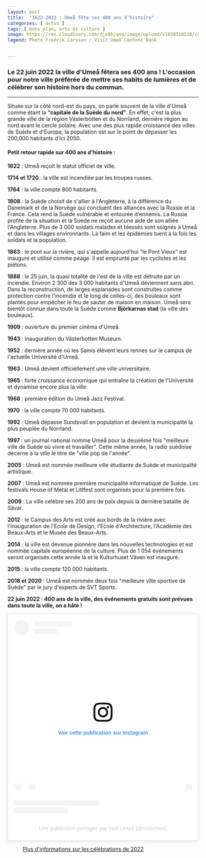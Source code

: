 ```yaml
---
layout: post
title:  "1622-2022 : Umeå fête ses 400 ans d'histoire"
categories: [ actus ]
tags: [ bons plan, arts et culture ]
image: https://res.cloudinary.com/dje8bjqno/image/upload/v1630310228/compressed/centre-ville-umea.jpg "Panorama-du-centre-ville-d-umea"
legend: Photo Fredrik Larsson / Visit Umeå Content Bank


---
```

<h3>Le 22 juin 2022 la ville d'Umeå fêtera ses 400 ans ! L'occasion pour notre ville préférée de mettre ses habits de lumières et de célébrer son histoire hors du commun.</h3>

*********************

Située sur la côté nord-est du pays, on parle souvent de la ville d'Umeå comme étant la **“capitale de la Suède du nord”**. En effet, c'est la plus grande ville de la région Västerbotten et du Norrland, dernière région au nord avant le cercle polaire. Avec une des plus rapide croissance des villes de Suède et d'Europe, la population est sur le point de dépasser les 200,000 habitants d’ici 2050. 

<h4>Petit retour rapide sur 400 ans d'histoire :</h4>

**1622** : Umeå reçoit le statut officiel de ville.  

**1714 et 1720** : la ville est incendiée par les troupes russes.  

**1764** : la ville compte 800 habitants.  

**1808** : la Suède choisit de s'allier à l'Angleterre, à la différence du Danemark et de la Norvège qui concluent des alliances avec la Russie et la France. Cela rend la Suède vulnérable et entourée d'ennemis. La Russie profite de la situation et la Suède ne reçoit aucune aide de son alliée l'Angleterre. Plus de 3 000 soldats malades et blessés sont soignés à Umeå et dans les villages environnants. La faim et les épidémies tuent à la fois les soldats et la population.  

**1863** : le pont sur la rivière, qui s'appelle aujourd'hui "le Pont Vieux" est inauguré et utilisé comme péage. Il est emprunté par les cyclistes et les piétons.  

**1888** : le 25 juin, la quasi totalité de l'est de la ville est détruite par un incendie. Environ 2 300 des 3 000 habitants d'Umeå deviennent sans abri. Dans la reconstruction, de larges esplanades sont construites comme protection contre l'incendie et le long de celles-ci, des bouleaux sont plantés pour empêcher le feu de sauter de maison en maison. Umeå sera bientôt connue dans toute la Suède comme **Björkarnas stad** (la ville des bouleaux).  

**1909** : ouverture du premier cinéma d'Umeå.  

**1943** : inauguration du Västerbotten Museum.  

**1952** : dernière année où les Samis élèvent leurs rennes sur le campus de l'actuelle Université d'Umeå.  

**1963** : Umeå devient officiellement une ville universitaire.  

**1965** : forte croissance économique qui entraîne la création de l'Université et dynamise encore plus la ville.  

**1968** : première édition du Umeå Jazz Festival.  

**1970** : la ville compte 70 000 habitants.  

**1992** : Umeå dépasse Sundsvall en population et devient la municipalité la plus peuplée du Norrland.  

**1997** : un journal national nomme Umeå pour la deuxième fois "meilleure ville de Suède où vivre et travailler". Cette même année, la radio suédoise décerne à la ville le titre de "ville pop de l'année".  

**2005** : Umeå est nommée meilleure ville étudiante de Suède et municipalité artistique.  

**2007** : Umeå est nommée première municipalité informatique de Suède. Les festivals House of Metal et Littfest sont organisés pour la première fois.  

**2009** : La ville célèbre ses 200 ans de paix depuis la dernière bataille de Sävar.  

**2012** : le Campus des Arts est créé aux bords de la rivière avec l'inauguration de l'Ecole de Design, l'Ecole d'Architecture, l'Académie des Beaux-Arts et le Musée des Beaux-Arts.  

**2014** : la ville est devenue pionnère dans les nouvelles technologies et est nommée capitale européenne de la culture. Plus de 1 054 événements seront organisés cette année là et le Kulturhuset Väven est inauguré.  

**2015** : la ville compte 120 000 habitants.

**2018 et 2020** : Umeå est nommée deux fois "meilleure ville sportive de Suède" par le jury d'experts de SVT Sports.  

**22 juin 2022 : 400 ans de la ville, des événements gratuits sont prévues dans toute la ville, on a hâte !**  

<blockquote class="instagram-media" data-instgrm-permalink="https://www.instagram.com/p/CN703QvoF92/?utm_source=ig_embed&amp;utm_campaign=loading" data-instgrm-version="13" style=" background:#FFF; border:0; border-radius:3px; box-shadow:0 0 1px 0 rgba(0,0,0,0.5),0 1px 10px 0 rgba(0,0,0,0.15); margin: 1px; max-width:540px; min-width:326px; padding:0; width:99.375%; width:-webkit-calc(100% - 2px); width:calc(100% - 2px);"><div style="padding:16px;"> <a href="https://www.instagram.com/p/CN703QvoF92/?utm_source=ig_embed&amp;utm_campaign=loading" style=" background:#FFFFFF; line-height:0; padding:0 0; text-align:center; text-decoration:none; width:100%;" target="_blank"> <div style=" display: flex; flex-direction: row; align-items: center;"> <div style="background-color: #F4F4F4; border-radius: 50%; flex-grow: 0; height: 40px; margin-right: 14px; width: 40px;"></div> <div style="display: flex; flex-direction: column; flex-grow: 1; justify-content: center;"> <div style=" background-color: #F4F4F4; border-radius: 4px; flex-grow: 0; height: 14px; margin-bottom: 6px; width: 100px;"></div> <div style=" background-color: #F4F4F4; border-radius: 4px; flex-grow: 0; height: 14px; width: 60px;"></div></div></div><div style="padding: 19% 0;"></div> <div style="display:block; height:50px; margin:0 auto 12px; width:50px;"><svg width="50px" height="50px" viewBox="0 0 60 60" version="1.1" xmlns="https://www.w3.org/2000/svg" xmlns:xlink="https://www.w3.org/1999/xlink"><g stroke="none" stroke-width="1" fill="none" fill-rule="evenodd"><g transform="translate(-511.000000, -20.000000)" fill="#000000"><g><path d="M556.869,30.41 C554.814,30.41 553.148,32.076 553.148,34.131 C553.148,36.186 554.814,37.852 556.869,37.852 C558.924,37.852 560.59,36.186 560.59,34.131 C560.59,32.076 558.924,30.41 556.869,30.41 M541,60.657 C535.114,60.657 530.342,55.887 530.342,50 C530.342,44.114 535.114,39.342 541,39.342 C546.887,39.342 551.658,44.114 551.658,50 C551.658,55.887 546.887,60.657 541,60.657 M541,33.886 C532.1,33.886 524.886,41.1 524.886,50 C524.886,58.899 532.1,66.113 541,66.113 C549.9,66.113 557.115,58.899 557.115,50 C557.115,41.1 549.9,33.886 541,33.886 M565.378,62.101 C565.244,65.022 564.756,66.606 564.346,67.663 C563.803,69.06 563.154,70.057 562.106,71.106 C561.058,72.155 560.06,72.803 558.662,73.347 C557.607,73.757 556.021,74.244 553.102,74.378 C549.944,74.521 548.997,74.552 541,74.552 C533.003,74.552 532.056,74.521 528.898,74.378 C525.979,74.244 524.393,73.757 523.338,73.347 C521.94,72.803 520.942,72.155 519.894,71.106 C518.846,70.057 518.197,69.06 517.654,67.663 C517.244,66.606 516.755,65.022 516.623,62.101 C516.479,58.943 516.448,57.996 516.448,50 C516.448,42.003 516.479,41.056 516.623,37.899 C516.755,34.978 517.244,33.391 517.654,32.338 C518.197,30.938 518.846,29.942 519.894,28.894 C520.942,27.846 521.94,27.196 523.338,26.654 C524.393,26.244 525.979,25.756 528.898,25.623 C532.057,25.479 533.004,25.448 541,25.448 C548.997,25.448 549.943,25.479 553.102,25.623 C556.021,25.756 557.607,26.244 558.662,26.654 C560.06,27.196 561.058,27.846 562.106,28.894 C563.154,29.942 563.803,30.938 564.346,32.338 C564.756,33.391 565.244,34.978 565.378,37.899 C565.522,41.056 565.552,42.003 565.552,50 C565.552,57.996 565.522,58.943 565.378,62.101 M570.82,37.631 C570.674,34.438 570.167,32.258 569.425,30.349 C568.659,28.377 567.633,26.702 565.965,25.035 C564.297,23.368 562.623,22.342 560.652,21.575 C558.743,20.834 556.562,20.326 553.369,20.18 C550.169,20.033 549.148,20 541,20 C532.853,20 531.831,20.033 528.631,20.18 C525.438,20.326 523.257,20.834 521.349,21.575 C519.376,22.342 517.703,23.368 516.035,25.035 C514.368,26.702 513.342,28.377 512.574,30.349 C511.834,32.258 511.326,34.438 511.181,37.631 C511.035,40.831 511,41.851 511,50 C511,58.147 511.035,59.17 511.181,62.369 C511.326,65.562 511.834,67.743 512.574,69.651 C513.342,71.625 514.368,73.296 516.035,74.965 C517.703,76.634 519.376,77.658 521.349,78.425 C523.257,79.167 525.438,79.673 528.631,79.82 C531.831,79.965 532.853,80.001 541,80.001 C549.148,80.001 550.169,79.965 553.369,79.82 C556.562,79.673 558.743,79.167 560.652,78.425 C562.623,77.658 564.297,76.634 565.965,74.965 C567.633,73.296 568.659,71.625 569.425,69.651 C570.167,67.743 570.674,65.562 570.82,62.369 C570.966,59.17 571,58.147 571,50 C571,41.851 570.966,40.831 570.82,37.631"></path></g></g></g></svg></div><div style="padding-top: 8px;"> <div style=" color:#3897f0; font-family:Arial,sans-serif; font-size:14px; font-style:normal; font-weight:550; line-height:18px;"> Voir cette publication sur Instagram</div></div><div style="padding: 12.5% 0;"></div> <div style="display: flex; flex-direction: row; margin-bottom: 14px; align-items: center;"><div> <div style="background-color: #F4F4F4; border-radius: 50%; height: 12.5px; width: 12.5px; transform: translateX(0px) translateY(7px);"></div> <div style="background-color: #F4F4F4; height: 12.5px; transform: rotate(-45deg) translateX(3px) translateY(1px); width: 12.5px; flex-grow: 0; margin-right: 14px; margin-left: 2px;"></div> <div style="background-color: #F4F4F4; border-radius: 50%; height: 12.5px; width: 12.5px; transform: translateX(9px) translateY(-18px);"></div></div><div style="margin-left: 8px;"> <div style=" background-color: #F4F4F4; border-radius: 50%; flex-grow: 0; height: 20px; width: 20px;"></div> <div style=" width: 0; height: 0; border-top: 2px solid transparent; border-left: 6px solid #f4f4f4; border-bottom: 2px solid transparent; transform: translateX(16px) translateY(-4px) rotate(30deg)"></div></div><div style="margin-left: auto;"> <div style=" width: 0px; border-top: 8px solid #F4F4F4; border-right: 8px solid transparent; transform: translateY(16px);"></div> <div style=" background-color: #F4F4F4; flex-grow: 0; height: 12px; width: 16px; transform: translateY(-4px);"></div> <div style=" width: 0; height: 0; border-top: 8px solid #F4F4F4; border-left: 8px solid transparent; transform: translateY(-4px) translateX(8px);"></div></div></div> <div style="display: flex; flex-direction: column; flex-grow: 1; justify-content: center; margin-bottom: 24px;"> <div style=" background-color: #F4F4F4; border-radius: 4px; flex-grow: 0; height: 14px; margin-bottom: 6px; width: 224px;"></div> <div style=" background-color: #F4F4F4; border-radius: 4px; flex-grow: 0; height: 14px; width: 144px;"></div></div></a><p style=" color:#c9c8cd; font-family:Arial,sans-serif; font-size:14px; line-height:17px; margin-bottom:0; margin-top:8px; overflow:hidden; padding:8px 0 7px; text-align:center; text-overflow:ellipsis; white-space:nowrap;"><a href="https://www.instagram.com/p/CN703QvoF92/?utm_source=ig_embed&amp;utm_campaign=loading" style=" color:#c9c8cd; font-family:Arial,sans-serif; font-size:14px; font-style:normal; font-weight:normal; line-height:17px; text-decoration:none;" target="_blank">Une publication partagée par Visit Umeå (@visitumea)</a></p></div></blockquote> <script async src="//www.instagram.com/embed.js"></script>

><a href="https://www.umea400.se/" target="_blank">Plus d'informations sur les célébrations de 2022</a>